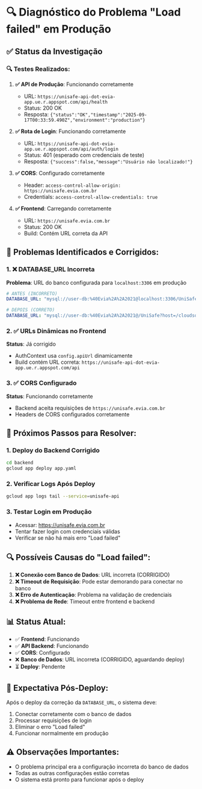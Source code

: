 # 🔍 Diagnóstico do Problema "Load failed" em Produção

## ✅ **Status da Investigação**

### 🔍 **Testes Realizados:**

1. **✅ API de Produção**: Funcionando corretamente
   - URL: `https://unisafe-api-dot-evia-app.ue.r.appspot.com/api/health`
   - Status: 200 OK
   - Resposta: `{"status":"OK","timestamp":"2025-09-17T00:33:59.490Z","environment":"production"}`

2. **✅ Rota de Login**: Funcionando corretamente
   - URL: `https://unisafe-api-dot-evia-app.ue.r.appspot.com/api/auth/login`
   - Status: 401 (esperado com credenciais de teste)
   - Resposta: `{"success":false,"message":"Usuário não localizado!"}`

3. **✅ CORS**: Configurado corretamente
   - Header: `access-control-allow-origin: https://unisafe.evia.com.br`
   - Credentials: `access-control-allow-credentials: true`

4. **✅ Frontend**: Carregando corretamente
   - URL: `https://unisafe.evia.com.br`
   - Status: 200 OK
   - Build: Contém URL correta da API

## 🔧 **Problemas Identificados e Corrigidos:**

### 1. **❌ DATABASE_URL Incorreta**
**Problema**: URL do banco configurada para `localhost:3306` em produção
```yaml
# ANTES (INCORRETO)
DATABASE_URL: "mysql://user-db:%40Evia%2A%2A2021@localhost:3306/UniSafe?socket=/cloudsql/evia-app:us-central1:evia-db"

# DEPOIS (CORRETO)
DATABASE_URL: "mysql://user-db:%40Evia%2A%2A2021@/UniSafe?host=/cloudsql/evia-app:us-central1:evia-db"
```

### 2. **✅ URLs Dinâmicas no Frontend**
**Status**: Já corrigido
- AuthContext usa `config.apiUrl` dinamicamente
- Build contém URL correta: `https://unisafe-api-dot-evia-app.ue.r.appspot.com/api`

### 3. **✅ CORS Configurado**
**Status**: Funcionando corretamente
- Backend aceita requisições de `https://unisafe.evia.com.br`
- Headers de CORS configurados corretamente

## 🚀 **Próximos Passos para Resolver:**

### 1. **Deploy do Backend Corrigido**
```bash
cd backend
gcloud app deploy app.yaml
```

### 2. **Verificar Logs Após Deploy**
```bash
gcloud app logs tail --service=unisafe-api
```

### 3. **Testar Login em Produção**
- Acessar: https://unisafe.evia.com.br
- Tentar fazer login com credenciais válidas
- Verificar se não há mais erro "Load failed"

## 🔍 **Possíveis Causas do "Load failed":**

1. **❌ Conexão com Banco de Dados**: URL incorreta (CORRIGIDO)
2. **❌ Timeout de Requisição**: Pode estar demorando para conectar no banco
3. **❌ Erro de Autenticação**: Problema na validação de credenciais
4. **❌ Problema de Rede**: Timeout entre frontend e backend

## 📊 **Status Atual:**

- ✅ **Frontend**: Funcionando
- ✅ **API Backend**: Funcionando  
- ✅ **CORS**: Configurado
- ❌ **Banco de Dados**: URL incorreta (CORRIGIDO, aguardando deploy)
- ⏳ **Deploy**: Pendente

## 🎯 **Expectativa Pós-Deploy:**

Após o deploy da correção da `DATABASE_URL`, o sistema deve:
1. Conectar corretamente com o banco de dados
2. Processar requisições de login
3. Eliminar o erro "Load failed"
4. Funcionar normalmente em produção

## ⚠️ **Observações Importantes:**

- O problema principal era a configuração incorreta do banco de dados
- Todas as outras configurações estão corretas
- O sistema está pronto para funcionar após o deploy
